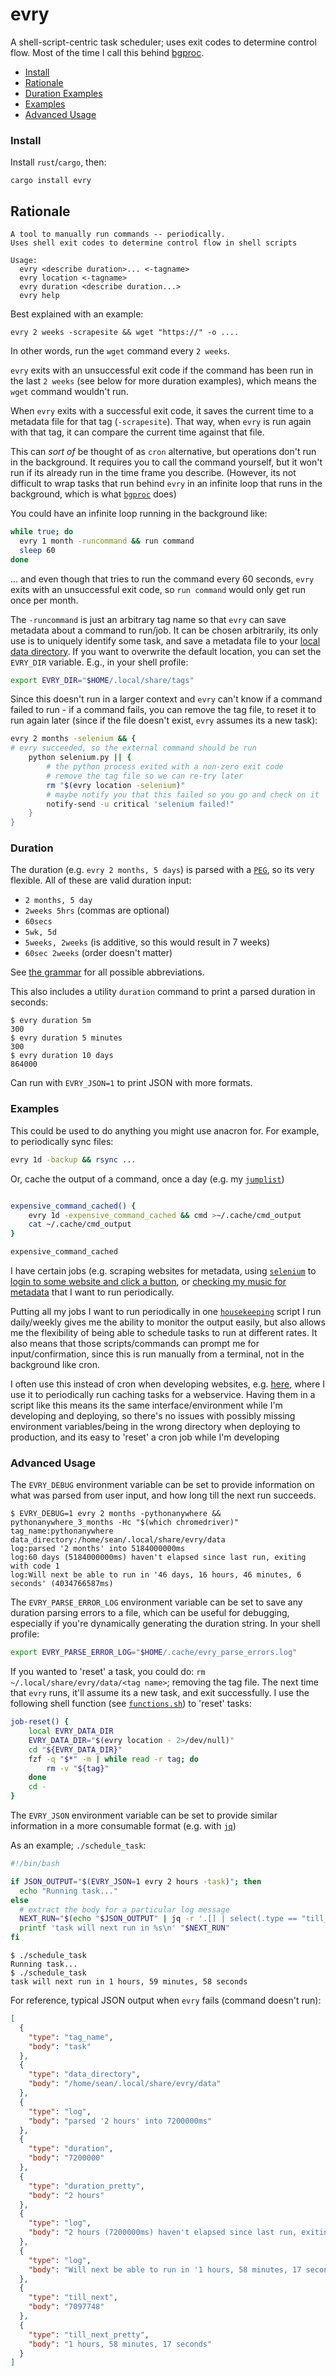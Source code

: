 # evry

A shell-script-centric task scheduler; uses exit codes to determine control flow. Most of the time I call this behind [bgproc](https://github.com/seanbreckenridge/bgproc).

- [Install](#install)
- [Rationale](#rationale)
- [Duration Examples](#duration)
- [Examples](#examples)
- [Advanced Usage](#advanced-usage)

### Install

Install `rust`/`cargo`, then:

```
cargo install evry
```

## Rationale

```
A tool to manually run commands -- periodically.
Uses shell exit codes to determine control flow in shell scripts

Usage:
  evry <describe duration>... <-tagname>
  evry location <-tagname>
  evry duration <describe duration...>
  evry help
```

Best explained with an example:

`evry 2 weeks -scrapesite && wget "https://" -o ....`

In other words, run the `wget` command every `2 weeks`.

`evry` exits with an unsuccessful exit code if the command has been run in the last `2 weeks` (see below for more duration examples), which means the `wget` command wouldn't run.

When `evry` exits with a successful exit code, it saves the current time to a metadata file for that tag (`-scrapesite`). That way, when `evry` is run again with that tag, it can compare the current time against that file.

This can _sort of_ be thought of as `cron` alternative, but operations don't run in the background. It requires you to call the command yourself, but it won't run if its already run in the time frame you describe. (However, its not difficult to wrap tasks that run behind `evry` in an infinite loop that runs in the background, which is what [`bgproc`](https://github.com/seanbreckenridge/bgproc) does)

You could have an infinite loop running in the background like:

```bash
while true; do
  evry 1 month -runcommand && run command
  sleep 60
done
```

... and even though that tries to run the command every 60 seconds, `evry` exits with an unsuccessful exit code, so `run command` would only get run once per month.

The `-runcommand` is just an arbitrary tag name so that `evry` can save metadata about a command to run/job. It can be chosen arbitrarily, its only use is to uniquely identify some task, and save a metadata file to your [local data directory](https://docs.rs/app_dirs/1.2.1/app_dirs/). If you want to overwrite the default location, you can set the `EVRY_DIR` variable. E.g., in your shell profile:

```bash
export EVRY_DIR="$HOME/.local/share/tags"
```

Since this doesn't run in a larger context and `evry` can't know if a command failed to run - if a command fails, you can remove the tag file, to reset it to run again later (since if the file doesn't exist, `evry` assumes its a new task):

```bash
evry 2 months -selenium && {
# evry succeeded, so the external command should be run
    python selenium.py || {
        # the python process exited with a non-zero exit code
        # remove the tag file so we can re-try later
        rm "$(evry location -selenium)"
        # maybe notify you that this failed so you go and check on it
        notify-send -u critical 'selenium failed!"
    }
}
```

### Duration

The duration (e.g. `evry 2 months, 5 days`) is parsed with a [`PEG`](https://en.wikipedia.org/wiki/Parsing_expression_grammar), so its very flexible. All of these are valid duration input:

- `2 months, 5 day`
- `2weeks 5hrs` (commas are optional)
- `60secs`
- `5wk, 5d`
- `5weeks, 2weeks` (is additive, so this would result in 7 weeks)
- `60sec 2weeks` (order doesn't matter)

See [the grammar](https://github.com/seanbreckenridge/evry/blob/5a98d5607654c90a43eb02ee3304d3bcae1a9a3a/src/time.pest#L5-L11) for all possible abbreviations.

This also includes a utility `duration` command to print a parsed duration in seconds:

```
$ evry duration 5m
300
$ evry duration 5 minutes
300
$ evry duration 10 days
864000
```

Can run with `EVRY_JSON=1` to print JSON with more formats.

### Examples

This could be used to do anything you might use anacron for. For example, to periodically sync files:

```bash
evry 1d -backup && rsync ...
```

Or, cache the output of a command, once a day (e.g. my [`jumplist`](https://github.com/seanbreckenridge/dotfiles/blob/baf92d5fed00b87167b509f22d439c5e2075f63b/.local/scripts/generic/jumplist))

```bash

expensive_command_cached() {
	evry 1d -expensive_command_cached && cmd >~/.cache/cmd_output
	cat ~/.cache/cmd_output
}

expensive_command_cached
```

I have certain jobs (e.g. scraping websites for metadata, using [`selenium`](https://www.selenium.dev/) to [login to some website and click a button](https://github.com/seanbreckenridge/pythonanywhere-3-months), or [checking my music for metadata](https://github.com/seanbreckenridge/plaintext_playlist_py) that I want to run periodically.

Putting all my jobs I want to run periodically in one [`housekeeping`](https://github.com/seanbreckenridge/dotfiles/blob/master/.local/scripts/linux/housekeeping) script I run daily/weekly gives me the ability to monitor the output easily, but also allows me the flexibility of being able to schedule tasks to run at different rates. It also means that those scripts/commands can prompt me for input/confirmation, since this is run manually from a terminal, not in the background like cron.

I often use this instead of cron when developing websites, e.g. [here](https://github.com/seanbreckenridge/dbsentinel/blob/32b81d09b201a92f7308ceda0b4323eff52b7df5/update_data#L97-L115), where I use it to periodically run caching tasks for a webservice. Having them in a script like this means its the same interface/environment while I'm developing and deploying, so there's no issues with possibly missing environment variables/being in the wrong directory when deploying to production, and its easy to 'reset' a cron job while I'm developing

### Advanced Usage

The `EVRY_DEBUG` environment variable can be set to provide information on what was parsed from user input, and how long till the next run succeeds.

```
$ EVRY_DEBUG=1 evry 2 months -pythonanywhere && pythonanywhere_3_months -Hc "$(which chromedriver)"
tag_name:pythonanywhere
data_directory:/home/sean/.local/share/evry/data
log:parsed '2 months' into 5184000000ms
log:60 days (5184000000ms) haven't elapsed since last run, exiting with code 1
log:Will next be able to run in '46 days, 16 hours, 46 minutes, 6 seconds' (4034766587ms)
```

The `EVRY_PARSE_ERROR_LOG` environment variable can be set to save any duration parsing errors to a file, which can be useful for debugging, especially if you're dynamically generating the duration string. In your shell profile:

```bash
export EVRY_PARSE_ERROR_LOG="$HOME/.cache/evry_parse_errors.log"
```

If you wanted to 'reset' a task, you could do: `rm ~/.local/share/evry/data/<tag name>`; removing the tag file. The next time that `evry` runs, it'll assume its a new task, and exit successfully. I use the following shell function (see [`functions.sh`](./functions.sh)) to 'reset' tasks:

```bash
job-reset() {
	local EVRY_DATA_DIR
	EVRY_DATA_DIR="$(evry location - 2>/dev/null)"
	cd "${EVRY_DATA_DIR}"
	fzf -q "$*" -m | while read -r tag; do
		rm -v "${tag}"
	done
	cd -
}
```

The `EVRY_JSON` environment variable can be set to provide similar information in a more consumable format (e.g. with [`jq`](https://github.com/stedolan/jq))

As an example; `./schedule_task`:

```bash
#!/bin/bash

if JSON_OUTPUT="$(EVRY_JSON=1 evry 2 hours -task)"; then
  echo "Running task..."
else
  # extract the body for a particular log message
  NEXT_RUN="$(echo "$JSON_OUTPUT" | jq -r '.[] | select(.type == "till_next_pretty") | .body')"
  printf 'task will next run in %s\n' "$NEXT_RUN"
fi
```

```
$ ./schedule_task
Running task...
$ ./schedule_task
task will next run in 1 hours, 59 minutes, 58 seconds
```

For reference, typical JSON output when `evry` fails (command doesn't run):

```json
[
  {
    "type": "tag_name",
    "body": "task"
  },
  {
    "type": "data_directory",
    "body": "/home/sean/.local/share/evry/data"
  },
  {
    "type": "log",
    "body": "parsed '2 hours' into 7200000ms"
  },
  {
    "type": "duration",
    "body": "7200000"
  },
  {
    "type": "duration_pretty",
    "body": "2 hours"
  },
  {
    "type": "log",
    "body": "2 hours (7200000ms) haven't elapsed since last run, exiting with code 1"
  },
  {
    "type": "log",
    "body": "Will next be able to run in '1 hours, 58 minutes, 17 seconds' (7097748ms)"
  },
  {
    "type": "till_next",
    "body": "7097748"
  },
  {
    "type": "till_next_pretty",
    "body": "1 hours, 58 minutes, 17 seconds"
  }
]
```
